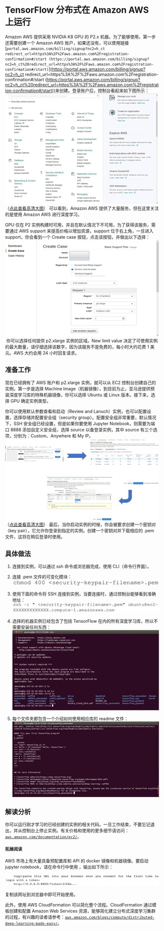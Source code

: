 # TensorFlow 分布式在 Amazon AWS 上运行

Amazon AWS 提供采用 NVIDIA K8 GPU 的 P2.x 机器。为了能够使用，第一步还需要创建一个 Amazon AWS 账户，如果还没有，可以使用链接[`portal.aws.amazon.com/billing/signup?nc2=h_ct redirect_url=https%3A%2F%2Faws.amazon.com%2Fregistration-confirmation#/start (https://portal.aws.amazon.com/billing/signup?nc2=h_ct%20redirect_url=https%3A%2F%2Faws.amazon.com%2Fregistration-confirmation#/start)`](https://portal.aws.amazon.com/billing/signup?nc2=h_ct redirect_url=https%3A%2F%2Faws.amazon.com%2Fregistration-confirmation#/start (https://portal.aws.amazon.com/billing/signup?nc2=h_ct%20redirect_url=https%3A%2F%2Faws.amazon.com%2Fregistration-confirmation#/start))来创建。登录账户后，控制台看起来如下图所示：
![](img/efcc0971fb004c8c05dad09e4824e520.jpg)
（[点此查看高清大图](http://c.biancheng.net/uploads/allimg/190116/2-1Z116141F9448.jpg)）
可以看到，Amazon AWS 提供了大量服务，但在这里关注的是使用 Amazon AWS 进行深度学习。

GPU 仅在 P2 实例构建时可用，并且在默认情况下不可用，为了获得该服务，需要通过 AWS support 来提高价格以增加资源，support 位于右上角，一旦进入 support，你会看到一个 Create case 按钮，点击该按钮，并做出以下选择：
![](img/b2dd87bd128a19e6ae2e998bbb9ccb5f.jpg)
 你可以选择任何提供 p2.xlarge 实例的区域。New limit value 决定了可使用实例的最大数量，请仔细选择该数字，因为该服务不是免费的，每小时大约花费 1 美元。AWS 大约会用 24 小时回复请求。

## 准备工作

现在已经拥有了 AWS 账户和 p2.xlarge 实例，就可以从 EC2 控制台创建自己的实例。第一步是选择 Machine Image（机器镜像），到目前为止，亚马逊提供预装深度学习库的特殊机器镜像，你可以选择 Ubuntu 或 Linux 版本。接下来，选择 GPU 确定实例类型。

你可以使用默认参数查看和启动（Review and Lanuch）实例，也可以配置设置，选择存储并配置安全组（security group）。配置安全组非常重要，默认情况下，SSH 安全组已经设置，但是如果你要使用 Jupyter Notebook，则需要为端口 8888 添加自定义安全组，选择 source 以备登录实例，其中 source 有三个选项，分别为：Custom、Anywhere 和 My IP。
![](img/e4a61eaa5647e8ffc4102d7fa8a4aa4e.jpg)
（[点此查看高清大图](http://c.biancheng.net/uploads/allimg/190116/2-1Z116142623517.jpg)）
最后，当你启动实例的时候，你会被要求创建一个密钥对（key pair），它允许你登录到指定的实例。创建一个密钥对并下载相应的 .pem 文件，这将在稍后登录时使用。

## 具体做法

1.  连接到实例，可以通过 ssh 命令或浏览器完成，使用 CLI（命令行界面）。
2.  连接 .pem 文件的可变化模块：
    ![](img/734e278c55b83dc76d6fd905ac337c11.jpg)

3.  使用下面的命令将 SSH 连接到实例，当要连接时，通过控制台能够看到准确地址：
    ![](img/bfccf7b1945c12f2f1a3e4306ad629b8.jpg)

4.  选择的机器实例已经包含了包括 TensorFlow 在内的所有深度学习库，所以不需要安装任何东西：
    ![](img/c36a348ba76b794fd02828c34d68fa87.jpg)

5.  每个文件夹都包含一个介绍如何使用相应库的 readme 文件：
    ![](img/4b28b338de1ea166725307df384df662.jpg)

## 解读分析

你可以运行刚才学习的已经创建的实例的相关代码。一旦工作结束，不要忘记退出，并从控制台上停止实例。有关价格和使用的更多细节请访问：[`aws.amazon.com/documentation/ec2/`](https://aws.amazon.com/documentation/ec2/)。

#### 拓展阅读

AWS 市场上有大量具备预配置库和 API 的 docker 镜像和机器镜像。要启动 jupyter notebook，请在命令行中使用 <jupyter notebook--ip=0.0.0.0--no-browser>，输出如下所示：

![](img/f3df8d26827398443d59533b4173aedd.jpg)

复制该网址到浏览器中即可开始使用。

此外，使用 AWS CloudFormation 可以简化整个流程。CloudFormation 通过模板创建和配置 Amazon Web Services 资源，能够简化建立分布式深度学习集群的过程，有兴趣的读者请参考：[`aws.amazon.com/blogs/compute/distributed-deep-learning-made-easy/`](https://aws.amazon.com/blogs/compute/distributed-deep-learning-made-easy/)。
